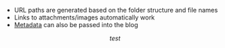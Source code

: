 - URL paths are generated based on the folder structure and file names
- Links to attachments/images automatically work
- [Metadata](accepted-markdown-metadata.md) can also be passed into the blog

$$
test
$$
